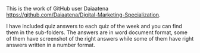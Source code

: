 This is the work of GitHub user Daiaatena https://github.com/Daiaatena/Digital-Marketing-Specialization.

I have included quiz answers to each quiz of the week and you can find them in the sub-folders.
The answers are in word document format, some of them have screenshot of the right answers while some of them have right answers written in a number format.
